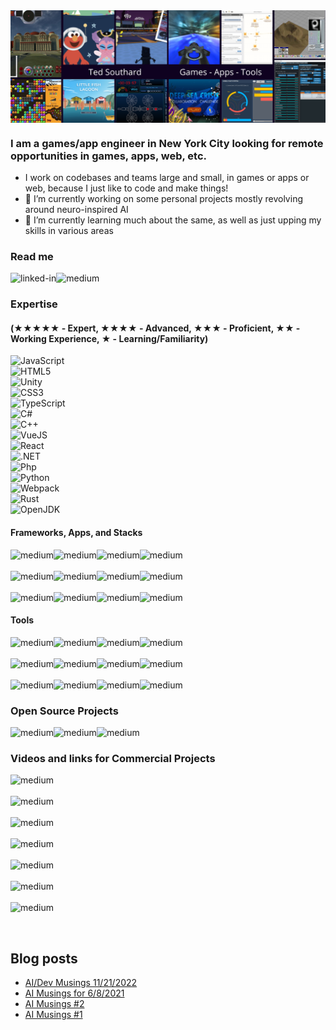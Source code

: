 <img align="center" alt="banner collage" src="./TSBanner1.png" />

### I am a games/app engineer in New York City looking for remote opportunities in games, apps, web, etc.

- I work on codebases and teams large and small, in games or apps or web, because I just like to code and make things!
- 🔭 I’m currently working on some personal projects mostly revolving around neuro-inspired AI
- 🌱 I’m currently learning much about the same, as well as just upping my skills in various areas

### Read me
[<img align="left" alt="linked-in" src="https://img.shields.io/badge/linkedin-%230077B5.svg?&style=for-the-badge&logo=linkedin&logoColor=white" />](https://www.linkedin.com/in/tedsouthard)
[<img align="left" alt="medium" src="https://img.shields.io/badge/medium-%2312100E.svg?&style=for-the-badge&logo=medium&logoColor=white" />](https://medium.com/@BablBrain)
<br>

### Expertise
#### (★★★★★ - Expert, ★★★★ - Advanced, ★★★ - Proficient, ★★ - Working Experience, ★ - Learning/Familiarity)
![JavaScript](https://img.shields.io/badge/-JavaScript_★★★★-black?style=for-the-badge&logo=javascript)<br>
![HTML5](https://img.shields.io/badge/-HTML5_★★★★-E34F26?style=for-the-badge&logo=html5&logoColor=white)<br>
![Unity](https://img.shields.io/badge/Unity_★★★-100000?style=for-the-badge&logo=unity&logoColor=white)<br>
![CSS3](https://img.shields.io/badge/-CSS3_★★★-1572B6?style=for-the-badge&logo=css3)<br>
![TypeScript](https://img.shields.io/badge/-TypeScript_★★★-3178C6?style=for-the-badge&logo=typescript&logoColor=white)<br>
![C#](https://img.shields.io/badge/-C%23_★★★-00599C?style=for-the-badge&logo=csharp)<br>
![C++](https://img.shields.io/badge/-C++_★★★-00599C?style=for-the-badge&logo=c)<br>
![VueJS](https://img.shields.io/badge/Vue.js_★★-35495E?style=for-the-badge&logo=vuedotjs&logoColor=4FC08D)<br>
![React](https://img.shields.io/badge/-React_★★-61dafb?style=for-the-badge&logo=react&logoColor=black)<br>
![.NET](https://img.shields.io/badge/.NET_★★-512BD4?style=for-the-badge&logo=dotnet&logoColor=white)<br>
![Php](https://img.shields.io/badge/-php_★★-394989?style=for-the-badge&logo=php)<br>
![Python](https://img.shields.io/badge/-Python_★-black?style=for-the-badge&logo=Python)<br>
![Webpack](https://img.shields.io/badge/Webpack_★-8DD6F9?style=for-the-badge&logo=Webpack&logoColor=white)<br>
![Rust](https://img.shields.io/badge/-Rust_★-maroon?style=for-the-badge&logo=rust)<br>
![OpenJDK](https://img.shields.io/badge/OpenJDK_★-ED8B00?style=for-the-badge&logo=openjdk&logoColor=white)

#### Frameworks, Apps, and Stacks
<img align="left" alt="medium" src="https://img.shields.io/badge/-Nodejs-black?style=for-the-badge&logo=Node.js" />
<img align="left" alt="medium" src="https://img.shields.io/badge/Cordova-35434F?style=for-the-badge&logo=apache-cordova&logoColor=E8E8E8" />
<img align="left" alt="medium" src="https://img.shields.io/badge/Socket.io-010101?&style=for-the-badge&logo=Socket.io&logoColor=white" />
<img align="left" alt="medium" src="https://img.shields.io/badge/jQuery-0769AD?style=for-the-badge&logo=jquery&logoColor=white" />
<br><br>
<img align="left" alt="medium" src="https://img.shields.io/badge/gradle-02303A?style=for-the-badge&logo=gradle&logoColor=white"/>
<img align="left" alt="medium" src="https://img.shields.io/badge/Electron-2B2E3A?style=for-the-badge&logo=electron&logoColor=9FEAF9"/>
<img align="left" alt="medium" src="https://img.shields.io/badge/Xamarin-3498DB?style=for-the-badge&logo=xamarin&logoColor=white"/>
<img align="left" alt="medium" src="https://img.shields.io/badge/cytoscape.js-F7DF1E?style=for-the-badge&logo=cytoscape.js&logoColor=000"/>
<br><br>
<img align="left" alt="medium" src="https://img.shields.io/badge/d3.js-F9A03C?style=for-the-badge&logo=d3.js&logoColor=white"/>
<img align="left" alt="medium" src="https://img.shields.io/badge/-MySQL-black?style=for-the-badge&logo=mysql"/>
<img align="left" alt="medium" src="https://img.shields.io/badge/-Docker-black?style=for-the-badge&logo=docker"/>
<img align="left" alt="medium" src="https://img.shields.io/badge/Amazon%20AWS-232F3E?style=for-the-badge&logo=amazon-aws"/>
<br>

#### Tools
<img align="left" alt="medium" src="https://img.shields.io/badge/-VS%20code-007ACC?style=for-the-badge&logo=visual-studio-code"/>
<img align="left" alt="medium" src="https://img.shields.io/badge/-VS2019-mediumorchid?style=for-the-badge&logo=visual-studio"/>
<img align="left" alt="medium" src="https://img.shields.io/badge/-GitHub-181717?style=for-the-badge&logo=github"/>
<img align="left" alt="medium" src="https://img.shields.io/badge/-BitBucket-darkblue?style=for-the-badge&logo=bitbucket"/>
<br><br>
<img align="left" alt="medium" src="https://img.shields.io/badge/-Jira-blue?style=for-the-badge&logo=jira"/>
<img align="left" alt="medium" src="https://img.shields.io/badge/Figma-F24E1E?style=for-the-badge&logo=figma&logoColor=white"/>
<img align="left" alt="medium" src="https://img.shields.io/badge/Canva-%2300C4CC.svg?&style=for-the-badge&logo=Canva&logoColor=white"/>
<img align="left" alt="medium" src="https://img.shields.io/badge/Inkscape-000000?style=for-the-badge&logo=Inkscape&logoColor=white"/>
<br><br>
<img align="left" alt="medium" src="https://img.shields.io/badge/Xampp-F37623?style=for-the-badge&logo=xampp&logoColor=white"/>
<img align="left" alt="medium" src="https://img.shields.io/badge/Android_Studio-3DDC84?style=for-the-badge&logo=android-studio&logoColor=white"/>
<img align="left" alt="medium" src="https://img.shields.io/badge/Eclipse-2C2255?style=for-the-badge&logo=eclipse&logoColor=white"/>
<img align="left" alt="medium" src="https://img.shields.io/badge/eslint-3A33D1?style=for-the-badge&logo=eslint&logoColor=white"/>
<br>

### Open Source Projects
[<img align="left" alt="medium" src="https://img.shields.io/badge/-Libra&#32;Audio-tomato?&style=for-the-badge" />](https://github.com/snhu-labs/Libra-Audio)
[<img align="left" alt="medium" src="https://img.shields.io/badge/-Libra&#32;Text-orangered?&style=for-the-badge" />](https://github.com/snhu-labs/Libra-Text)
[<img align="left" alt="medium" src="https://img.shields.io/badge/-WorkSprite-blue?&style=for-the-badge" />](https://github.com/digitalflux/WorkSprite)
<br>
### Videos and links for Commercial Projects
[<img align="left" alt="medium" src="https://img.shields.io/badge/Mobile%20Game-Learn%20with%20Sesame%20Street-brightgreen?style=for-the-badge" />](https://play.google.com/store/apps/details?id=com.homer.sesame)
<br>
<br>
[<img align="left" alt="medium" src="https://img.shields.io/badge/Service-InsightNG-orange?style=for-the-badge" />](https://www.insightng.com)
<br>
<br>
[<img align="left" alt="medium" src="https://img.shields.io/badge/Game-Little%20Fish%20Lagoon-4A738C?style=for-the-badge" />](https://vimeo.com/417368718)
<br>
<br>
[<img align="left" alt="medium" src="https://img.shields.io/badge/Game-Crisis%20In%20Space-011341?style=for-the-badge" />](https://vimeo.com/417383037)
<br>
<br>
[<img align="left" alt="medium" src="https://img.shields.io/badge/Game-Dodge%20Bots-444459?style=for-the-badge" />](https://ivanlukianchuk.com/project/will-pwn-4-food)
<br>
<br>
[<img align="left" alt="medium" src="https://img.shields.io/badge/Game-Epic%20Frontiers-30475D?style=for-the-badge" />](https://www.youtube.com/watch?v=BgmsDIY57n4)
<br>
<br>
[<img align="left" alt="medium" src="https://img.shields.io/badge/Other%20And%20Older-BablBrain-blue?style=for-the-badge" />](https://www.bablbrain.com/about-me/)

<br>
<br>



## Blog posts
<!-- BLOG-POST-LIST:START -->
- [AI/Dev Musings 11/21/2022](https://www.bablbrain.com/2022/11/21/ai-dev-musings-11-21-2022)
- [AI Musings for 6/8/2021](https://medium.com/@BablBrain/ai-musings-for-6-8-2021-40875c9af059?source=rss-b9478367f2ea------2)
- [AI Musings #2](https://medium.com/@BablBrain/ai-musings-2-13149aaae36a?source=rss-b9478367f2ea------2)
- [AI Musings #1](https://medium.com/@BablBrain/ai-musings-1-25a74a5e5604?source=rss-b9478367f2ea------2)
<!-- BLOG-POST-LIST:END -->
